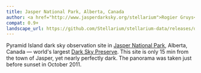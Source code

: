 ```yaml
---
title: Jasper National Park, Alberta, Canada
author: <a href="http://www.jasperdarksky.org/stellarium">Rogier Gruys</a>
compat: 0.9+
landscape_url: https://github.com/Stellarium/stellarium-data/releases/download/landscapes/jasperpyramidisland.zip
---
```

Pyramid Island dark sky observation site in <a href="http://pc.gc.ca/jasper">Jasper National Park</a>, Alberta, Canada &mdash; world's largest <a href="http://www.jasperdarksky.org/">Dark Sky Preserve</a>. 
This site is only 15 min from the town of Jasper, yet nearly perfectly dark. The panorama was taken just before sunset in October 2011.